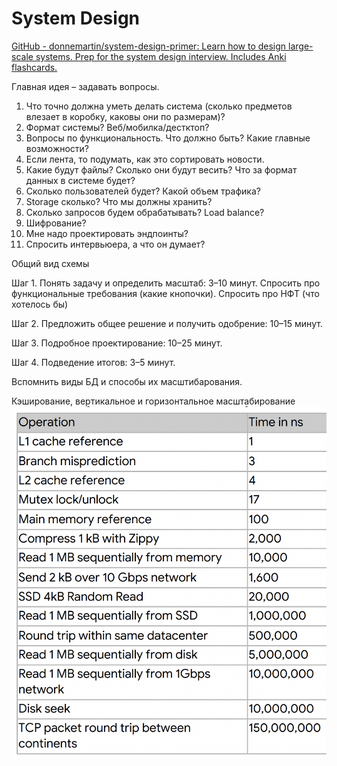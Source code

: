 # System Design

[GitHub - donnemartin/system-design-primer: Learn how to design large-scale systems. Prep for the system design interview. Includes Anki flashcards.](https://github.com/donnemartin/system-design-primer)

Главная идея – задавать вопросы.
1.  Что точно должна уметь делать система (сколько предметов влезает в коробку, каковы они по размерам)?
2. Формат системы? Веб/мобилка/дестктоп?
3. Вопросы по функциональность. Что должно быть? Какие главные возможности?
4. Если лента, то подумать, как это сортировать новости.
5. Какие будут файлы? Сколько они будут весить? Что за формат данных в системе будет?
6. Сколько пользователей будет? Какой объем трафика? 
7. Storage сколько? Что мы должны хранить?
8. Сколько запросов будем обрабатывать? Load balance?
9. Шифрование?
10. Мне надо проектировать эндпоинты?
11. Спросить интервьюера, а что он думает?

Общий вид схемы

Шаг 1. Понять задачу и определить масштаб: 3–10 минут.  Спросить про функциональные требования (какие кнопочки). Спросить про НФТ (что хотелось бы)
  
Шаг 2. Предложить общее решение и получить одобрение: 10–15 минут.  
  
Шаг 3. Подробное проектирование: 10–25 минут.  
  
Шаг 4. Подведение итогов: 3–5 минут.

Вспомнить виды БД и способы их масштибарования.

Кэширование, вертикальное и горизонтальное масштабирование
![operation-speed](static/operation-speed.png)